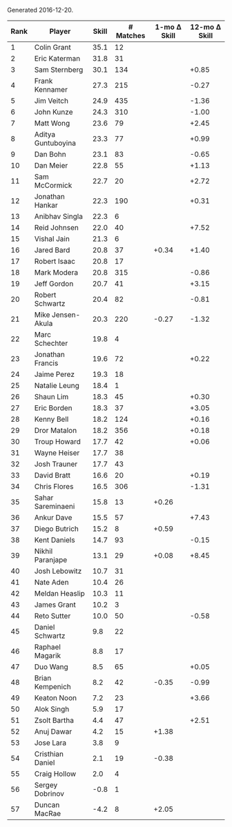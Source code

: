 Generated 2016-12-20.

| Rank | Player             | Skill | # Matches | 1-mo Δ Skill | 12-mo Δ Skill |
|------|--------------------|-------|-----------|--------------|---------------|
|    1 | Colin Grant        |  35.1 |        12 |              |               |
|    2 | Eric Katerman      |  31.8 |        31 |              |               |
|    3 | Sam Sternberg      |  30.1 |       134 |              |         +0.85 |
|    4 | Frank Kennamer     |  27.3 |       215 |              |         -0.27 |
|    5 | Jim Veitch         |  24.9 |       435 |              |         -1.36 |
|    6 | John Kunze         |  24.3 |       310 |              |         -1.00 |
|    7 | Matt Wong          |  23.6 |        79 |              |         +2.45 |
|    8 | Aditya Guntuboyina |  23.3 |        77 |              |         +0.99 |
|    9 | Dan Bohn           |  23.1 |        83 |              |         -0.65 |
|   10 | Dan Meier          |  22.8 |        55 |              |         +1.13 |
|   11 | Sam McCormick      |  22.7 |        20 |              |         +2.72 |
|   12 | Jonathan Hankar    |  22.3 |       190 |              |         +0.31 |
|   13 | Anibhav Singla     |  22.3 |         6 |              |               |
|   14 | Reid Johnsen       |  22.0 |        40 |              |         +7.52 |
|   15 | Vishal Jain        |  21.3 |         6 |              |               |
|   16 | Jared Bard         |  20.8 |        37 |        +0.34 |         +1.40 |
|   17 | Robert Isaac       |  20.8 |        17 |              |               |
|   18 | Mark Modera        |  20.8 |       315 |              |         -0.86 |
|   19 | Jeff Gordon        |  20.7 |        41 |              |         +3.15 |
|   20 | Robert Schwartz    |  20.4 |        82 |              |         -0.81 |
|   21 | Mike Jensen-Akula  |  20.3 |       220 |        -0.27 |         -1.32 |
|   22 | Marc Schechter     |  19.8 |         4 |              |               |
|   23 | Jonathan Francis   |  19.6 |        72 |              |         +0.22 |
|   24 | Jaime Perez        |  19.3 |        18 |              |               |
|   25 | Natalie Leung      |  18.4 |         1 |              |               |
|   26 | Shaun Lim          |  18.3 |        45 |              |         +0.30 |
|   27 | Eric Borden        |  18.3 |        37 |              |         +3.05 |
|   28 | Kenny Bell         |  18.2 |       124 |              |         +0.16 |
|   29 | Dror Matalon       |  18.2 |       356 |              |         +0.18 |
|   30 | Troup Howard       |  17.7 |        42 |              |         +0.06 |
|   31 | Wayne Heiser       |  17.7 |        38 |              |               |
|   32 | Josh Trauner       |  17.7 |        43 |              |               |
|   33 | David Bratt        |  16.6 |        20 |              |         +0.19 |
|   34 | Chris Flores       |  16.5 |       306 |              |         -1.31 |
|   35 | Sahar Sareminaeni  |  15.8 |        13 |        +0.26 |               |
|   36 | Ankur Dave         |  15.5 |        57 |              |         +7.43 |
|   37 | Diego Butrich      |  15.2 |         8 |        +0.59 |               |
|   38 | Kent Daniels       |  14.7 |        93 |              |         -0.15 |
|   39 | Nikhil Paranjape   |  13.1 |        29 |        +0.08 |         +8.45 |
|   40 | Josh Lebowitz      |  10.7 |        31 |              |               |
|   41 | Nate Aden          |  10.4 |        26 |              |               |
|   42 | Meldan Heaslip     |  10.3 |        11 |              |               |
|   43 | James Grant        |  10.2 |         3 |              |               |
|   44 | Reto Sutter        |  10.0 |        50 |              |         -0.58 |
|   45 | Daniel Schwartz    |   9.8 |        22 |              |               |
|   46 | Raphael Magarik    |   8.8 |        17 |              |               |
|   47 | Duo Wang           |   8.5 |        65 |              |         +0.05 |
|   48 | Brian Kempenich    |   8.2 |        42 |        -0.35 |         -0.99 |
|   49 | Keaton Noon        |   7.2 |        23 |              |         +3.66 |
|   50 | Alok Singh         |   5.9 |        17 |              |               |
|   51 | Zsolt Bartha       |   4.4 |        47 |              |         +2.51 |
|   52 | Anuj Dawar         |   4.2 |        15 |        +1.38 |               |
|   53 | Jose Lara          |   3.8 |         9 |              |               |
|   54 | Cristhian Daniel   |   2.1 |        19 |        -0.38 |               |
|   55 | Craig Hollow       |   2.0 |         4 |              |               |
|   56 | Sergey Dobrinov    |  -0.8 |         1 |              |               |
|   57 | Duncan MacRae      |  -4.2 |         8 |        +2.05 |               |